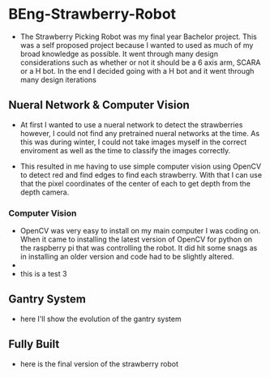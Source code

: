 # BEng-Strawberry-Robot

- The Strawberry Picking Robot was my final year Bachelor project. This was a self proposed project because I wanted to used as much of my broad knowledge as possible.
It went through many design considerations such as whether or not it should be a 6 axis arm, SCARA or a H bot. In the end I decided going with a H bot and it went through many design iterations

## Nueral Network & Computer Vision
- At first I wanted to use a nueral network to detect the strawberries however, I could not find any pretrained nueral networks at the time. As this was during winter, I could not take images myself in the correct enviroment as well as the time to classify the images correctly.

- This resulted in me having to use simple computer vision using OpenCV to detect red and find edges to find each strawberry. With that I can use that the pixel coordinates of the center of each to get depth from the depth camera.
### Computer Vision
- OpenCV was very easy to install on my main computer I was coding on. When it came to installing the latest version of OpenCV for python on the raspberry pi that was controlling the robot. It did hit some snags as in installing an older version and code had to be slightly altered.
-
- this is a test 3




## Gantry System
- here I'll show the evolution of the gantry system



## Fully Built 
- here is the final version of the strawberry robot
